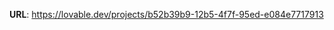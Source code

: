 

**URL**: [https://lovable.dev/projects/b52b39b9-12b5-4f7f-95ed-e084e7717913
](https://animated-data-showcase-site.lovable.app/)
